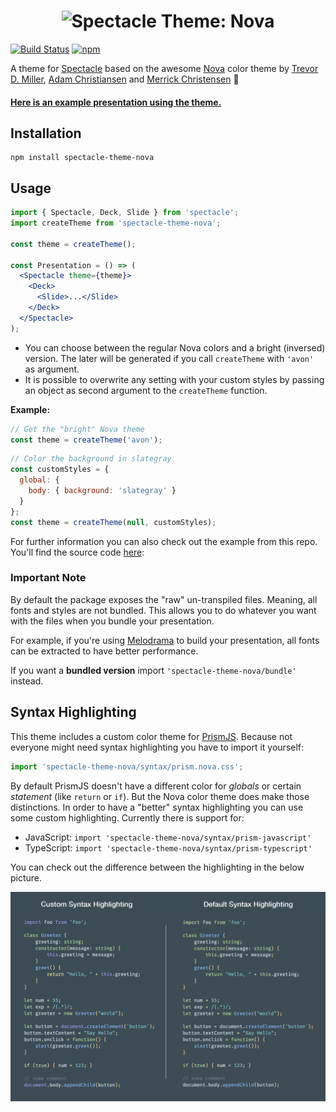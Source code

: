<h1 align="center">
  <img src="https://raw.githubusercontent.com/sebald/spectacle-theme-nova/master/title.png" alt="Spectacle Theme: Nova"/>
</h1>

[![Build Status](https://img.shields.io/travis/sebald/spectacle-theme-nova/master.svg)](https://travis-ci.org/sebald/spectacle-theme-nova) [![npm](https://img.shields.io/npm/v/spectacle-theme-nova.svg)](https://www.npmjs.com/package/spectacle-theme-nova)

A theme for [Spectacle](https://github.com/FormidableLabs/spectacle) based on the awesome [Nova](http://www.trevordmiller.com/nova/) color theme by [Trevor D. Miller](https://github.com/trevordmiller), [Adam Christiansen](https://twitter.com/AC_Design) and [Merrick Christensen](https://github.com/iammerrick) :sparkling_heart:

#### [Here is an example presentation using the theme.](https://sebald.github.io/spectacle-theme-nova)

## Installation

```
npm install spectacle-theme-nova
```

## Usage

```jsx
import { Spectacle, Deck, Slide } from 'spectacle';
import createTheme from 'spectacle-theme-nova';

const theme = createTheme();

const Presentation = () => (
  <Spectacle theme={theme}>
    <Deck>
      <Slide>...</Slide>
    </Deck>
  </Spectacle>
);
```

- You can choose between the regular Nova colors and a bright (inversed) version. The later will be generated if you call `createTheme` with `'avon'` as argument.
- It is possible to overwrite any setting with your custom styles by passing an object as second argument to the `createTheme` function.

**Example:**

```jsx
// Get the "bright" Nova theme
const theme = createTheme('avon');
```

```jsx
// Color the background in slategray
const customStyles = {
  global: {
    body: { background: 'slategray' }
  }
};
const theme = createTheme(null, customStyles);
```

For further information you can also check out the example from this repo.
You'll find the source code [here]():

### Important Note

By default the package exposes the "raw" un-transpiled files. Meaning, all fonts and styles are not bundled. This allows you to do whatever you want with the files when you bundle your presentation.

For example, if you're using [Melodrama](https://github.com/sebald/melodrama) to build your presentation, all fonts can be extracted to have better performance.

If you want a **bundled version** import `'spectacle-theme-nova/bundle'` instead.

## Syntax Highlighting

This theme includes a custom color theme for [PrismJS](https://github.com/PrismJS/prism). Because not everyone might need syntax highlighting you have to import it yourself:

```js
import 'spectacle-theme-nova/syntax/prism.nova.css';
```

By default PrismJS doesn't have a different color for *globals* or certain *statement* (like `return` or `if`). But the Nova color theme does make those distinctions. In order to have a "better" syntax highlighting you can use some custom highlighting. Currently there is support for:

- JavaScript: `import 'spectacle-theme-nova/syntax/prism-javascript'`
- TypeScript: `import 'spectacle-theme-nova/syntax/prism-typescript'`

You can check out the difference between the highlighting in the below picture.

![custom syntax](./syntax_highlighting.png)
